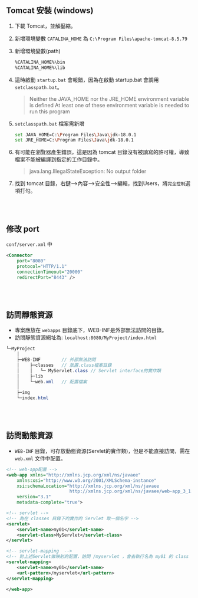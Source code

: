 ## Tomcat 安裝 (windows)
1. 下載 Tomcat，並解壓縮。
2. 新增環境變數 `CATALINA_HOME` 為 `C:\Program Files\apache-tomcat-8.5.79`

3. 新增環境變數(path)

    ```sh
    %CATALINA_HOME%\bin
    %CATALINA_HOME%\lib
    ```

4. 這時啟動 `startup.bat` 會報錯，因為在啟動 startup.bat 會調用 `setclasspath.bat`。

    > Neither the JAVA_HOME nor the JRE_HOME environment variable is defined
At least one of these environment variable is needed to run this program

5. `setclasspath.bat` 檔案需新增
    ```sh
    set JAVA_HOME=C:\Program Files\Java\jdk-18.0.1
    set JRE_HOME=C:\Program Files\Java\jdk-18.0.1
    ```

6. 有可能在瀏覽器產生錯誤，這是因為 tomcat 目錄沒有被讀寫的許可權，導致檔案不能被編譯到指定的工作目錄中。

    > java.lang.IllegalStateException: No output folder

7. 找到 tomcat 目錄，右鍵—>內容—>安全性—>編輯，找到Users，將`完全控制`選項打勾。

<br/>

<br/>

## 修改 port
`conf/server.xml` 中
```xml
<Connector 
    port="8080" 
    protocol="HTTP/1.1"
    connectionTimeout="20000"
    redirectPort="8443" />
```

<br/>

<br/>


## 訪問靜態資源
* 專案應放在 `webapps` 目錄底下，WEB-INF是外部無法訪問的目錄。
* 訪問靜態資源網址為: `localhost:8080/MyProject/index.html`
```java
└─MyProject
    │  
    ├─WEB-INF        // 外部無法訪問
    │    ├─classes   // 放置.class檔案目錄
    │    │   └─ MyServlet.class // Servlet interface的實作類
    │    ├─lib
    │    └─web.xml   // 配置檔案
    │  
    ├─img       
    └─index.html
```

<br/>

<br/>

## 訪問動態資源
* `WEB-INF` 目錄，可存放動態資源(Servlet的實作類)，但是不能直接訪問，需在 `web.xml` 文件中配置。

```xml
<!-- web-app配置 -->
<web-app xmlns="http://xmlns.jcp.org/xml/ns/javaee"
    xmlns:xsi="http://www.w3.org/2001/XMLSchema-instance"
    xsi:schemaLocation="http://xmlns.jcp.org/xml/ns/javaee
                        http://xmlns.jcp.org/xml/ns/javaee/web-app_3_1.xsd"
    version="3.1"
    metadata-complete="true">

<!-- servlet -->
<!-- 為在 classes 目錄下的實作的 Servlet 取一個名字 -->
<servlet>
    <servlet-name>my01</servlet-name>
    <servlet-class>MyServlet</servlet-class>
</servlet>

<!-- servlet-mapping  -->
<!-- 對上述Servlet做映射的配置，訪問 /myservlet ，會去執行名為 my01 的 class -->
<servlet-mapping>
    <servlet-name>my01</servlet-name>
    <url-pattern>/myservlet</url-pattern>
</servlet-mapping>

</web-app>
```